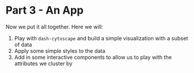 # Part 3 - An App

Now we put it all together. Here we will:

1. Play with `dash-cytoscape` and build a simple visualization with a subset of data
2. Apply some simple styles to the data
2. Add in some interactive components to allow us to play with the attributes we cluster by